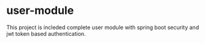 # user-module

This project is incleded complete user module with spring boot security and jwt token based authentication.
